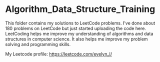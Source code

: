 # Algorithm_Data_Structure_Training
This folder contains my solutions to LeetCode problems. I've done about 180 problems on LeetCode but just started uploading the code here.
LeetCoding helps me improve my understanding of algorithms and data structures in computer science. It also helps me improve my 
problem solving and programming skills. 

My Leetcode profile: https://leetcode.com/evelyn_l/

